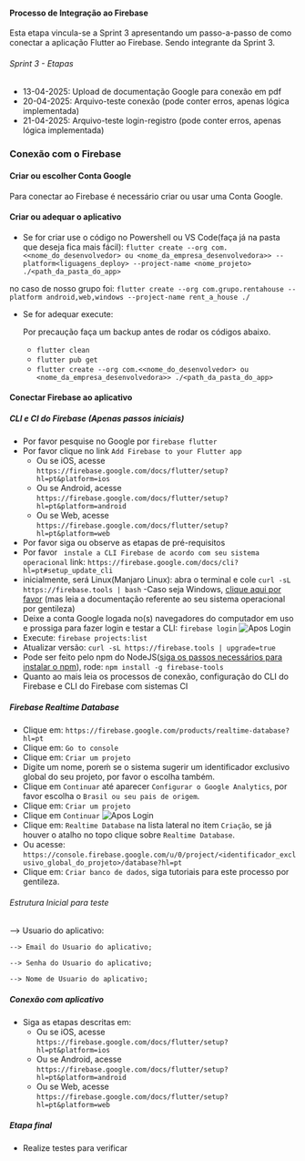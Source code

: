#### Processo de Integração ao Firebase 

Esta etapa vincula-se a Sprint 3 apresentando um passo-a-passo de como conectar a aplicação Flutter ao Firebase.
Sendo integrante da Sprint 3.

###### Sprint 3 - Etapas 

- 13-04-2025: Upload de documentação Google para conexão em pdf
- 20-04-2025: Arquivo-teste conexão (pode conter erros, apenas lógica implementada)
- 21-04-2025: Arquivo-teste login-registro (pode conter erros, apenas lógica implementada)

### Conexão com o Firebase

#### Criar ou escolher Conta Google

Para conectar ao Firebase é necessário criar ou usar uma Conta Google.

#### Criar ou adequar o aplicativo
- Se for criar use o código no Powershell ou VS Code(faça já na pasta que deseja fica mais fácil): ```flutter create --org com.<<nome_do_desenvolvedor> ou <nome_da_empresa_desenvolvedora>> --platform<liguagens_deploy> --project-name <nome_projeto> ./<path_da_pasta_do_app>```

no caso de nosso grupo foi: ```flutter create --org com.grupo.rentahouse --platform android,web,windows --project-name rent_a_house ./```

- Se for adequar execute:
  
  Por precaução faça um backup antes de rodar os códigos abaixo.
  - ```flutter clean```
  - ```flutter pub get```
  - ```flutter create --org com.<<nome_do_desenvolvedor> ou <nome_da_empresa_desenvolvedora>> ./<path_da_pasta_do_app>```
    
#### Conectar Firebase ao aplicativo
##### CLI e CI do Firebase (Apenas passos iniciais)
- Por favor pesquise no Google por ```firebase flutter```
- Por favor clique no link ```Add Firebase to your Flutter app``` 
  - Ou se iOS, acesse ```https://firebase.google.com/docs/flutter/setup?hl=pt&platform=ios```
  - Ou se Android, acesse ```https://firebase.google.com/docs/flutter/setup?hl=pt&platform=android```
  - Ou se Web, acesse ```https://firebase.google.com/docs/flutter/setup?hl=pt&platform=web```
- Por favor siga ou observe as etapas de pré-requisitos
- Por favor ``` instale a CLI Firebase de acordo com seu sistema operacional``` link: ```https://firebase.google.com/docs/cli?hl=pt#setup_update_cli```
 - inicialmente, será Linux(Manjaro Linux): abra o terminal e cole ```curl -sL https://firebase.tools | bash```
 -Caso seja Windows, [clique aqui por favor](https://github.com/kasshinokun/Projeto-Integrado-Desenvolvimento-Movel/blob/main/Firebase_Conexao/firebase_windows_install.md)
(mas leia a documentação referente ao seu sistema operacional por gentileza)
- Deixe a conta Google logada no(s) navegadores do computador em uso e prossiga para fazer login e testar a CLI: ```firebase login```
![Apos Login](https://github.com/kasshinokun/Projeto-Integrado-Desenvolvimento-Movel/blob/main/Rent_a_House_App/Imagens_S3/aposloginterminalbrowser.jpg)
- Execute: ```firebase projects:list```
- Atualizar versão: ```curl -sL https://firebase.tools | upgrade=true```
- Pode ser feito pelo npm do NodeJS([siga os passos necessários para instalar o npm](https://github.com/kasshinokun/Projeto-Integrado-Desenvolvimento-Movel/blob/main/Firebase_Conexao/NodeJS_Install.md)), rode: ```npm install -g firebase-tools```
- Quanto ao mais leia os processos de conexão, configuração do CLI do Firebase e CLI do Firebase com sistemas CI
##### Firebase Realtime Database
- Clique em: ```https://firebase.google.com/products/realtime-database?hl=pt```
- Clique em: ```Go to console```
- Clique em: ```Criar um projeto```
- Digite um nome, poreḿ se o sistema sugerir um identificador exclusivo global do seu projeto, por favor o escolha também.
- Clique em ```Continuar``` até aparecer ```Configurar o Google Analytics```, por favor escolha o ```Brasil ou seu pais de origem```.
- Clique em: ```Criar um projeto```
- Clique em ```Continuar```
  ![Apos Login](https://github.com/kasshinokun/Projeto-Integrado-Desenvolvimento-Movel/blob/main/Rent_a_House_App/Imagens_S3/projetoconcluido.png)
- Clique em: ```Realtime Database``` na lista lateral no item ```Criação```, se já houver o atalho no topo clique sobre ```Realtime Database```.
- Ou acesse: ```https://console.firebase.google.com/u/0/project/<identificador_exclusivo_global_do_projeto>/database?hl=pt```
- Clique em: ```Criar banco de dados```, siga tutoriais para este processo por gentileza.
###### Estrutura Inicial para teste
--> Usuario do aplicativo:
    
    --> Email do Usuario do aplicativo;
    
    --> Senha do Usuario do aplicativo;
    
    --> Nome de Usuario do aplicativo;

##### Conexão com aplicativo
- Siga as etapas descritas em:
  - Ou se iOS, acesse ```https://firebase.google.com/docs/flutter/setup?hl=pt&platform=ios```
  - Ou se Android, acesse ```https://firebase.google.com/docs/flutter/setup?hl=pt&platform=android```
  - Ou se Web, acesse ```https://firebase.google.com/docs/flutter/setup?hl=pt&platform=web```
##### Etapa final
- Realize testes para verificar

